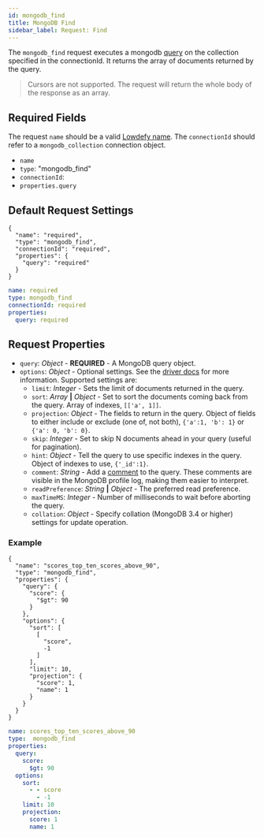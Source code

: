 ```yaml
---
id: mongodb_find
title: MongoDB Find
sidebar_label: Request: Find
---
```


The `mongodb_find` request executes a mongodb [query](https://docs.mongodb.com/manual/tutorial/query-documents/) on the collection specified in the connectionId. It returns the array of documents returned by the query.

>Cursors are not supported. The request will return the whole body of the response as an array.


## Required Fields

The request `name` should be a valid [Lowdefy name](concepts/lowdefy-file.md#names-and-ids).
The `connectionId` should refer to a `mongodb_collection` connection object.

- `name`
- `type`: "mongodb_find"
- `connectionId`: 
- `properties.query`

## Default Request Settings

<!--DOCUSAURUS_CODE_TABS-->
<!--JSON-->

```json5
{
  "name": "required",
  "type": "mongodb_find",
  "connectionId": "required",
  "properties": {
    "query": "required"
  }
}
```

<!--YAML-->

```yaml
name: required
type: mongodb_find
connectionId: required
properties:
  query: required
```

<!--END_DOCUSAURUS_CODE_TABS-->

## Request Properties

- `query`: _Object_ - **REQUIRED** - A MongoDB query object.
- `options`: _Object_ - Optional settings. See the [driver docs](https://mongodb.github.io/node-mongodb-native/3.3/api/Collection.html#find) for more information. Supported settings are:
  - `limit`: _Integer_ - Sets the limit of documents returned in the query.
  - `sort`: _Array_ **|** _Object_  - Set to sort the documents coming back from the query. Array of indexes, `[['a', 1]]`.
  - `projection`: _Object_ - The fields to return in the query. Object of fields to either include or exclude (one of, not both), `{'a':1, 'b': 1}` or `{'a': 0, 'b': 0}`.
  - `skip`: _Integer_ - Set to skip N documents ahead in your query (useful for pagination).
  - `hint`: _Object_ - Tell the query to use specific indexes in the query. Object of indexes to use, `{'_id':1}`.
  - `comment`: _String_ - Add a [comment](https://docs.mongodb.com/manual/reference/operator/query/comment/index.html) to the query. These comments are visible in the MongoDB profile log, making them easier to interpret.
  - `readPreference`: _String_ **|** _Object_ - The preferred read preference.
  - `maxTimeMS`: _Integer_ - Number of milliseconds to wait before aborting the query.
  - `collation`: _Object_ - Specify collation (MongoDB 3.4 or higher) settings for update operation.


### Example

<!--DOCUSAURUS_CODE_TABS-->
<!--JSON-->

```json5
{
  "name": "scores_top_ten_scores_above_90",
  "type": "mongodb_find",
  "properties": {
    "query": {
      "score": {
        "$gt": 90
      }
    },
    "options": {
      "sort": [
        [
          "score",
          -1
        ]
      ],
      "limit": 10,
      "projection": {
        "score": 1,
        "name": 1
      }
    }
  }
}
```

<!--YAML-->

```yaml
name: scores_top_ten_scores_above_90
type:  mongodb_find
properties:
  query:
    score:
      $gt: 90
  options:
    sort:
      - - score
        - -1
    limit: 10
    projection:
      score: 1
      name: 1 
```

<!--END_DOCUSAURUS_CODE_TABS-->
